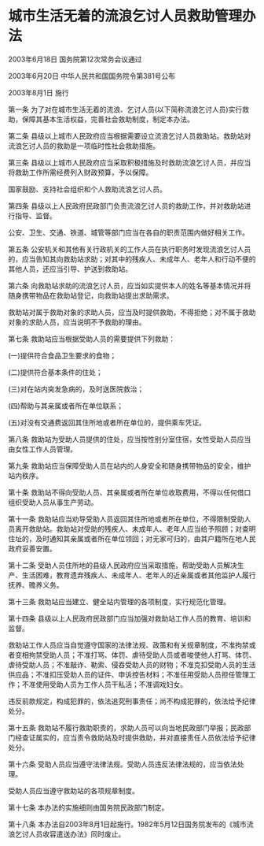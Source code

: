 # 城市生活无着的流浪乞讨人员救助管理办法

2003年6月18日 国务院第12次常务会议通过

2003年6月20日 中华人民共和国国务院令第381号公布

2003年8月1日 施行

<!-- INFO END -->

第一条 为了对在城市生活无着的流浪、乞讨人员(以下简称流浪乞讨人员)实行救助，保障其基本生活权益，完善社会救助制度，制定本办法。

第二条 县级以上城市人民政府应当根据需要设立流浪乞讨人员救助站。救助站对流浪乞讨人员的救助是一项临时性社会救助措施。

第三条 县级以上城市人民政府应当采取积极措施及时救助流浪乞讨人员，并应当将救助工作所需经费列入财政预算，予以保障。

国家鼓励、支持社会组织和个人救助流浪乞讨人员。

第四条 县级以上人民政府民政部门负责流浪乞讨人员的救助工作，并对救助站进行指导、监督。

公安、卫生、交通、铁道、城管等部门应当在各自的职责范围内做好相关工作。

第五条 公安机关和其他有关行政机关的工作人员在执行职务时发现流浪乞讨人员的，应当告知其向救助站求助；对其中的残疾人、未成年人、老年人和行动不便的其他人员，还应当引导、护送到救助站。

第六条 向救助站求助的流浪乞讨人员，应当如实提供本人的姓名等基本情况并将随身携带物品在救助站登记，向救助站提出求助需求。

救助站对属于救助对象的求助人员，应当及时提供救助，不得拒绝；对不属于救助对象的求助人员，应当说明不予救助的理由。

第七条 救助站应当根据受助人员的需要提供下列救助：

(一)提供符合食品卫生要求的食物；

(二)提供符合基本条件的住处；

(三)对在站内突发急病的，及时送医院救治；

(四)帮助与其亲属或者所在单位联系；

(五)对没有交通费返回其住所地或者所在单位的，提供乘车凭证。

第八条 救助站为受助人员提供的住处，应当按性别分室住宿，女性受助人员应当由女性工作人员管理。

第九条 救助站应当保障受助人员在站内的人身安全和随身携带物品的安全，维护站内秩序。

第十条 救助站不得向受助人员、其亲属或者所在单位收取费用，不得以任何借口组织受助人员从事生产劳动。

第十一条 救助站应当劝导受助人员返回其住所地或者所在单位，不得限制受助人员离开救助站。救助站对受助的残疾人、未成年人、老年人应当给予照顾；对查明住址的，及时通知其亲属或者所在单位领回；对无家可归的，由其户籍所在地人民政府妥善安置。

第十二条 受助人员住所地的县级人民政府应当采取措施，帮助受助人员解决生产、生活困难，教育遗弃残疾人、未成年人、老年人的近亲属或者其他监护人履行抚养、赡养义务。

第十三条 救助站应当建立、健全站内管理的各项制度，实行规范化管理。

第十四条 县级以上人民政府民政部门应当加强对救助站工作人员的教育、培训和监督。

救助站工作人员应当自觉遵守国家的法律法规、政策和有关规章制度，不准拘禁或者变相拘禁受助人员；不准打骂、体罚、虐待受助人员或者唆使他人打骂、体罚、虐待受助人员；不准敲诈、勒索、侵吞受助人员的财物；不准克扣受助人员的生活供应品；不准扣压受助人员的证件、申诉控告材料；不准任用受助人员担任管理工作；不准使用受助人员为工作人员干私活；不准调戏妇女。

违反前款规定，构成犯罪的，依法追究刑事责任；尚不构成犯罪的，依法给予纪律处分。

第十五条 救助站不履行救助职责的，求助人员可以向当地民政部门举报；民政部门经查证属实的，应当责令救助站及时提供救助，并对直接责任人员依法给予纪律处分。

第十六条 受助人员应当遵守法律法规。受助人员违反法律法规的，应当依法处理。

受助人员应当遵守救助站的各项规章制度。

第十七条 本办法的实施细则由国务院民政部门制定。

第十八条 本办法自2003年8月1日起施行。1982年5月12日国务院发布的《城市流浪乞讨人员收容遣送办法》同时废止。

